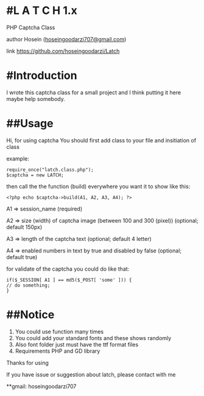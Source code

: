 #L A T C H  1.x 
===============
PHP Captcha Class

author  Hosein (hoseingoodarzi707@gmail.com)

link    https://github.com/hoseingoodarzi/Latch

#Introduction
=============
I wrote this captcha class for a small project and I think putting it here maybe help somebody.

##Usage
======
Hi, for using captcha You should first add class to your file and insitiation of class

example:
```
require_once("latch.class.php");
$captcha = new LATCH;
```
then call the the function (build) everywhere you want it to show
like this:
```
<?php echo $captcha->build(A1, A2, A3, A4); ?>
```
A1 => session_name (required)

A2 => size (width) of captcha image (between 100 and 300 (pixel)) (optional; default 150px)

A3 => length of the captcha text (optional; default 4 letter)

A4 => enabled numbers in text by true and disabled by false (optional; default true)

for validate of the captcha you could do like that:
```
if($_SESSION[ A1 ] == md5($_POST[ 'some' ])) {
// do something;
}
```
##Notice
=======
1. You could use function many times
2. You could add your standard fonts and these shows randomly
3. Also font folder just must have the ttf format files
4. Requirements PHP and GD library


Thanks for using

If you have issue or suggestion about latch, please contact with me

**gmail: hoseingoodarzi707
